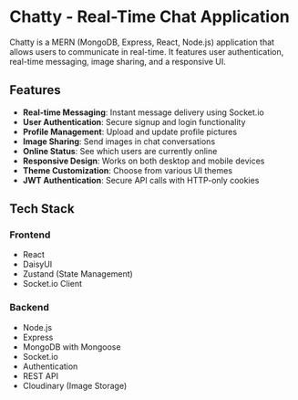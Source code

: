 # Chatty - Real-Time Chat Application

Chatty is a MERN (MongoDB, Express, React, Node.js) application that allows users to communicate in real-time. It features user authentication, real-time messaging, image sharing, and a responsive UI.

## Features

- **Real-time Messaging**: Instant message delivery using Socket.io
- **User Authentication**: Secure signup and login functionality
- **Profile Management**: Upload and update profile pictures
- **Image Sharing**: Send images in chat conversations
- **Online Status**: See which users are currently online
- **Responsive Design**: Works on both desktop and mobile devices
- **Theme Customization**: Choose from various UI themes
- **JWT Authentication**: Secure API calls with HTTP-only cookies

## Tech Stack

### Frontend
- React
- DaisyUI
- Zustand (State Management)
- Socket.io Client

### Backend
- Node.js
- Express
- MongoDB with Mongoose
- Socket.io
- Authentication
- REST API
- Cloudinary (Image Storage)